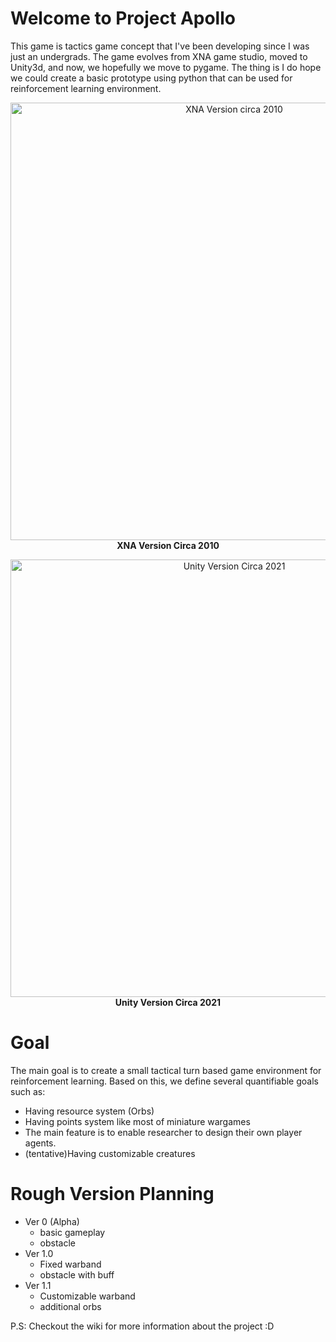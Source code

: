# Welcome to Project Apollo

This game is tactics game concept that I've been developing since I was just an undergrads. The game evolves from XNA game studio, moved to Unity3d, and now, we hopefully we move to pygame. The thing is I do hope we could create a basic prototype using python that can be used for reinforcement learning environment.

<p align="center">
  <img src="https://user-images.githubusercontent.com/7641962/229853149-770f9091-f71a-46d1-83fb-f64313b9f205.jpg" alt="XNA Version circa 2010" width = 700/>
<br>
<b>XNA Version Circa 2010</b>
</p>

<p align="center">
  <img src="https://user-images.githubusercontent.com/7641962/229853186-1f89100d-08cf-41d1-8b09-d7cf920592eb.png" alt="Unity Version Circa 2021" width = 700/>
<br>
<b>Unity Version Circa 2021</b>
</p>

# Goal

The main goal is to create a small tactical turn based game environment for reinforcement learning. Based on this, we define several quantifiable goals such as:

- Having resource system (Orbs)
- Having points system like most of miniature wargames
- The main feature is to enable researcher to design their own player agents.
- (tentative)Having customizable creatures 

# Rough Version Planning

- Ver 0 (Alpha)
    - basic gameplay
    - obstacle 
- Ver 1.0 
    - Fixed warband
    - obstacle with buff
- Ver 1.1 
    - Customizable warband
    - additional orbs

P.S: Checkout the wiki for more information about the project :D 
